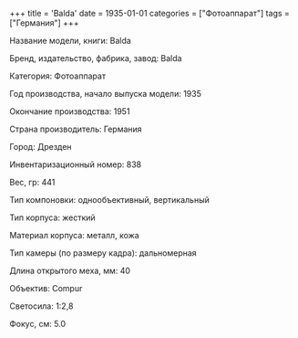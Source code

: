 +++
title = 'Balda'
date = 1935-01-01
categories = ["Фотоаппарат"]
tags = ["Германия"]
+++

Название модели, книги: Balda

Бренд, издательство, фабрика, завод: Balda

Категория: Фотоаппарат

Год производства, начало выпуска модели: 1935

Окончание производства: 1951

Страна производитель: Германия

Город: Дрезден

Инвентаризационный номер: 838

Вес, гр: 441

Тип компоновки: однообъективный, вертикальный

Тип корпуса: жесткий

Материал корпуса: металл, кожа

Тип камеры (по размеру кадра): дальномерная

Длина открытого меха, мм: 40

Объектив: Compur

Светосила: 1:2,8

Фокус, см: 5.0

